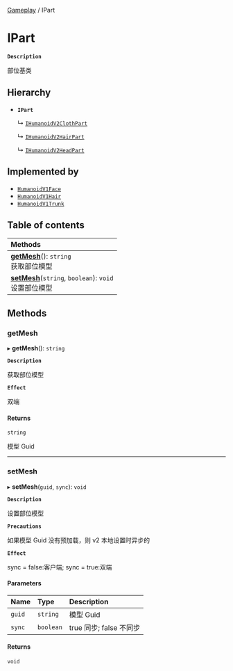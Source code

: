 [Gameplay](../modules/Gameplay.Gameplay.md) / IPart

# IPart <Badge type="tip" text="Interface" />

**`Description`**

部位基类

## Hierarchy

- **`IPart`**

  ↳ [`IHumanoidV2ClothPart`](Gameplay.Gameplay.IHumanoidV2ClothPart.md)

  ↳ [`IHumanoidV2HairPart`](Gameplay.Gameplay.IHumanoidV2HairPart.md)

  ↳ [`IHumanoidV2HeadPart`](Gameplay.Gameplay.IHumanoidV2HeadPart.md)

## Implemented by

- [`HumanoidV1Face`](../classes/Gameplay.Gameplay.HumanoidV1Face.md)
- [`HumanoidV1Hair`](../classes/Gameplay.Gameplay.HumanoidV1Hair.md)
- [`HumanoidV1Trunk`](../classes/Gameplay.Gameplay.HumanoidV1Trunk.md)

## Table of contents

| Methods                                                                                          |
| :----------------------------------------------------------------------------------------------- |
| **[getMesh](Gameplay.Gameplay.IPart.md#getmesh)**(): `string` <br> 获取部位模型                  |
| **[setMesh](Gameplay.Gameplay.IPart.md#setmesh)**(`string`, `boolean`): `void` <br> 设置部位模型 |

## Methods

### getMesh

▸ **getMesh**(): `string`

**`Description`**

获取部位模型

**`Effect`**

双端

#### Returns

`string`

模型 Guid

---

### setMesh

▸ **setMesh**(`guid`, `sync`): `void`

**`Description`**

设置部位模型

**`Precautions`**

如果模型 Guid 没有预加载，则 v2 本地设置时异步的

**`Effect`**

sync = false:客户端;
sync = true:双端

#### Parameters

| Name   | Type      | Description             |
| :----- | :-------- | :---------------------- |
| `guid` | `string`  | 模型 Guid               |
| `sync` | `boolean` | true 同步; false 不同步 |

#### Returns

`void`
